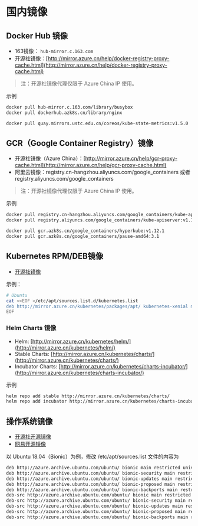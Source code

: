 # 国内镜像

## Docker Hub 镜像

* 163镜像： `hub-mirror.c.163.com`
* 开源社镜像：[http://mirror.azure.cn/help/docker-registry-proxy-cache.html](http://mirror.azure.cn/help/docker-registry-proxy-cache.html)

> 注：开源社镜像代理仅限于 Azure China IP 使用。

示例

```bash
docker pull hub-mirror.c.163.com/library/busybox
docker pull dockerhub.azk8s.cn/library/nginx

docker pull quay.mirrors.ustc.edu.cn/coreos/kube-state-metrics:v1.5.0
```

## GCR（Google Container Registry）镜像

* 开源社镜像（Azure China）：[http://mirror.azure.cn/help/gcr-proxy-cache.html](http://mirror.azure.cn/help/gcr-proxy-cache.html)
* 阿里云镜像：registry.cn-hangzhou.aliyuncs.com/google\_containers 或者 registry.aliyuncs.com/google\_containers

> 注：开源社镜像代理仅限于 Azure China IP 使用。

示例

```bash
docker pull registry.cn-hangzhou.aliyuncs.com/google_containers/kube-apiserver:v1.18.0
docker pull registry.aliyuncs.com/google_containers/kube-apiserver:v1.18.0

docker pull gcr.azk8s.cn/google_containers/hyperkube:v1.12.1
docker pull gcr.azk8s.cn/google_containers/pause-amd64:3.1
```

## Kubernetes RPM/DEB镜像

* [开源社镜像](http://mirror.azure.cn/kubernetes/packages/)

示例：

```bash
# Ubuntu
cat <<EOF >/etc/apt/sources.list.d/kubernetes.list
deb http://mirror.azure.cn/kubernetes/packages/apt/ kubernetes-xenial main
EOF
```

### Helm Charts 镜像

* Helm: [http://mirror.azure.cn/kubernetes/helm/](http://mirror.azure.cn/kubernetes/helm/)
* Stable Charts: [http://mirror.azure.cn/kubernetes/charts/](http://mirror.azure.cn/kubernetes/charts/)
* Incubator Charts: [http://mirror.azure.cn/kubernetes/charts-incubator/](http://mirror.azure.cn/kubernetes/charts-incubator/)

示例

```bash
helm repo add stable http://mirror.azure.cn/kubernetes/charts/
helm repo add incubator http://mirror.azure.cn/kubernetes/charts-incubator/
```

## 操作系统镜像

* [开源社开源镜像](http://mirror.azure.cn/)
* [网易开源镜像](https://mirrors.163.com/)

以 Ubuntu 18.04（Bionic）为例，修改 /etc/apt/sources.list 文件的内容为

```bash
deb http://azure.archive.ubuntu.com/ubuntu/ bionic main restricted universe multiverse
deb http://azure.archive.ubuntu.com/ubuntu/ bionic-security main restricted universe multiverse
deb http://azure.archive.ubuntu.com/ubuntu/ bionic-updates main restricted universe multiverse
deb http://azure.archive.ubuntu.com/ubuntu/ bionic-proposed main restricted universe multiverse
deb http://azure.archive.ubuntu.com/ubuntu/ bionic-backports main restricted universe multiverse
deb-src http://azure.archive.ubuntu.com/ubuntu/ bionic main restricted universe multiverse
deb-src http://azure.archive.ubuntu.com/ubuntu/ bionic-security main restricted universe multiverse
deb-src http://azure.archive.ubuntu.com/ubuntu/ bionic-updates main restricted universe multiverse
deb-src http://azure.archive.ubuntu.com/ubuntu/ bionic-proposed main restricted universe multiverse
deb-src http://azure.archive.ubuntu.com/ubuntu/ bionic-backports main restricted universe multiverse
```

